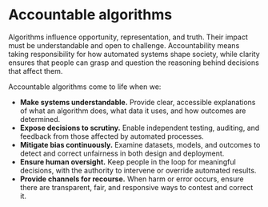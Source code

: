 # Accountable algorithms

Algorithms influence opportunity, representation, and truth. Their impact must be understandable and open to challenge. Accountability means taking responsibility for how automated systems shape society, while clarity ensures that people can grasp and question the reasoning behind decisions that affect them.

Accountable algorithms come to life when we:

- **Make systems understandable.** Provide clear, accessible explanations of what an algorithm does, what data it uses, and how outcomes are determined.
- **Expose decisions to scrutiny.** Enable independent testing, auditing, and feedback from those affected by automated processes.
- **Mitigate bias continuously.** Examine datasets, models, and outcomes to detect and correct unfairness in both design and deployment.
- **Ensure human oversight.** Keep people in the loop for meaningful decisions, with the authority to intervene or override automated results.
- **Provide channels for recourse.** When harm or error occurs, ensure there are transparent, fair, and responsive ways to contest and correct it.
